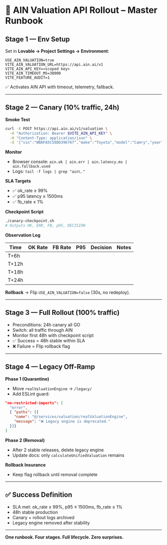 # 🚀 AIN Valuation API Rollout – Master Runbook

## Stage 1 — Env Setup

Set in **Lovable → Project Settings → Environment**:

```env
USE_AIN_VALUATION=true
VITE_AIN_VALUATION_URL=https://api.ain.ai/v1
VITE_AIN_API_KEY=<scoped key>
VITE_AIN_TIMEOUT_MS=30000
VITE_FEATURE_AUDIT=1
```

✅ Activates AIN API with timeout, telemetry, fallback.

---

## Stage 2 — Canary (10% traffic, 24h)

**Smoke Test**

```bash
curl -X POST https://api.ain.ai/v1/valuation \
  -H "Authorization: Bearer $VITE_AIN_API_KEY" \
  -H "Content-Type: application/json" \
  -d '{"vin":"WBAFA5C58DD396767","make":"Toyota","model":"Camry","year":2020,"mileage":50000,"condition":"good","zip":"90210"}'
```

**Monitor**

* Browser console: `ain.ok | ain.err | ain.latency.ms | ain.fallback.used`
* Logs: `tail -f logs | grep "ain\."`

**SLA Targets**

* ✅ ok\_rate ≥ 99%
* ✅ p95 latency ≤ 1500ms
* ✅ fb\_rate ≤ 1%

**Checkpoint Script**

```bash
./canary-checkpoint.sh
# Outputs OK, ERR, FB, p95, DECISION
```

**Observation Log**

| Time | OK Rate | FB Rate | P95 | Decision | Notes |
| ---- | ------- | ------- | --- | -------- | ----- |
| T+6h |         |         |     |          |       |
| T+12h|         |         |     |          |       |
| T+18h|         |         |     |          |       |
| T+24h|         |         |     |          |       |

**Rollback**
→ Flip `USE_AIN_VALUATION=false` (30s, no redeploy).

---

## Stage 3 — Full Rollout (100% traffic)

* Preconditions: 24h canary all GO
* Switch: all traffic through AIN
* Monitor first 48h with checkpoint script
* ✅ Success = 48h stable within SLA
* ❌ Failure = Flip rollback flag

---

## Stage 4 — Legacy Off-Ramp

**Phase 1 (Quarantine)**

* Move `realValuationEngine` → `/legacy/`
* Add ESLint guard:

```json
"no-restricted-imports": [
  "error",
  { "paths": [{
    "name": "@/services/valuation/realValuationEngine",
    "message": "❌ Legacy engine is deprecated."
  }]}
]
```

**Phase 2 (Removal)**

* After 2 stable releases, delete legacy engine
* Update docs: only `calculateUnifiedValuation` remains

**Rollback Insurance**

* Keep flag rollback until removal complete

---

## ✅ Success Definition

* SLA met: ok\_rate ≥ 99%, p95 ≤ 1500ms, fb\_rate ≤ 1%
* 48h stable production
* Canary + rollout logs archived
* Legacy engine removed after stability

---

**One runbook. Four stages. Full lifecycle. Zero surprises.**